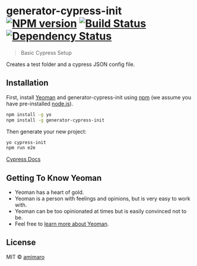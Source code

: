 # generator-cypress-init [![NPM version][npm-image]][npm-url] [![Build Status][travis-image]][travis-url] [![Dependency Status][daviddm-image]][daviddm-url]
> Basic Cypress Setup

Creates a test folder and a cypress JSON config file.

## Installation

First, install [Yeoman](http://yeoman.io) and generator-cypress-init using [npm](https://www.npmjs.com/) (we assume you have pre-installed [node.js](https://nodejs.org/)).

```bash
npm install -g yo
npm install -g generator-cypress-init
```

Then generate your new project:

```bash
yo cypress-init
npm run e2e
```

[Cypress Docs](https://docs.cypress.io/)

## Getting To Know Yeoman

 * Yeoman has a heart of gold.
 * Yeoman is a person with feelings and opinions, but is very easy to work with.
 * Yeoman can be too opinionated at times but is easily convinced not to be.
 * Feel free to [learn more about Yeoman](http://yeoman.io/).

## License

MIT © [amimaro](amimaro.github.io)


[npm-image]: https://badge.fury.io/js/generator-cypress-init.svg
[npm-url]: https://npmjs.org/package/generator-cypress-init
[travis-image]: https://travis-ci.org/amimaro/generator-cypress-init.svg?branch=master
[travis-url]: https://travis-ci.org/amimaro/generator-cypress-init
[daviddm-image]: https://david-dm.org/amimaro/generator-cypress-init.svg?theme=shields.io
[daviddm-url]: https://david-dm.org/amimaro/generator-cypress-init
